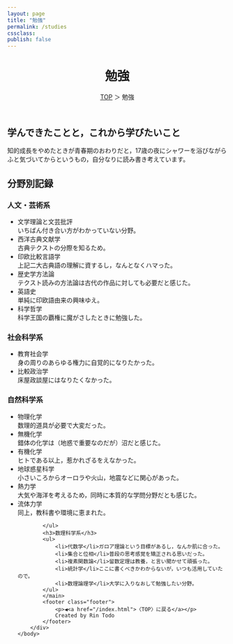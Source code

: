 ```yaml
---
layout: page
title: "勉強"
permalink: /studies
cssclass:
publish: false
---
```




<html lang="ja">
   <head>

   </head>
    <body>
        <div class="wrap">
            <header>
                <h1>勉強</h1>
                <span><a href="/index.html">TOP</a> ＞ 勉強</span>
            </header>
            <main>
            <h2>学んできたことと，これから学びたいこと</h2>
            <p>知的成長をやめたときが青春期のおわりだと，17歳の夜にシャワーを浴びながらふと気づいてからというもの，自分なりに読み書き考えています。</p>
            <h2>分野別記録</h2>
            <h3>人文・芸術系</h3>
            <ul>
                <li>文学理論と文芸批評</li>いちばん付き合い方がわかっていない分野。
                <li>西洋古典文献学</li>古典テクストの分際を知るため。
                <li>印欧比較言語学</li>上記二大古典語の理解に資するし，なんとなくハマった。
                <li>歴史学方法論</li>テクスト読みの方法論は古代の作品に対しても必要だと感じた。
                <li>英語史</li>単純に印欧語由来の興味ゆえ。
                <li>科学哲学</li>科学王国の覇権に魔がさしたときに勉強した。
            </ul>
            <h3>社会科学系</h3>
            <ul>
                <li>教育社会学</li>身の周りのあらゆる権力に自覚的になりたかった。
                <li>比較政治学</li>床屋政談屋にはなりたくなかった。
            </ul>
            <h3>自然科学系</h3>
            <ul>
                <li>物理化学</li>数理的道具が必要で大変だった。
                <li>無機化学</li>錯体の化学は（地惑で重要なのだが）沼だと感じた。
                <li>有機化学</li>ヒトである以上，惹かれざるをえなかった。
                <li>地球惑星科学</li>小さいころからオーロラや火山，地震などに関心があった。
                <li>熱力学</li>大気や海洋を考えるため，同時に本質的な学問分野だとも感じた。
                <li>流体力学</li>同上，教科書や環境に恵まれた。

            </ul>
            <h3>数理科学系</h3>
            <ul>
                <li>代数学</li>ガロア理論という目標があるし，なんか肌に合った。
                <li>集合と位相</li>普段の思考感覚を矯正される思いだった。
                <li>複素関数論</li>留数定理は教養，と言い聞かせて頑張った。
                <li>統計学</li>ここに書くべきかわからないが，いつも活用していたので。
                <li>数理論理学</li>大学に入りなおして勉強したい分野。
            </ul>
            </main>
            <footer class="footer">
                <p>◀<a href="/index.html">〈TOP〉に戻る</a></p>
                Created by Rin Todo
            </footer>
        </div>
    </body>
</html>
